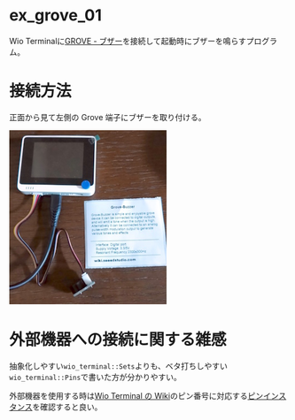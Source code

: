 # ex_grove_01
Wio Terminalに[GROVE - ブザー](https://www.switch-science.com/products/804)を接続して起動時にブザーを鳴らすプログラム。

# 接続方法
正面から見て左側の Grove 端子にブザーを取り付ける。

![Alt text](setup_buzzer.JPG)

# 外部機器への接続に関する雑感
抽象化しやすい```wio_terminal::Sets```よりも、ベタ打ちしやすい```wio_terminal::Pins```で書いた方が分かりやすい。

外部機器を使用する時は[Wio Terminal の Wiki](https://wiki.seeedstudio.com/Wio-Terminal-Getting-Started/)のピン番号に対応する[ピンインスタンス](https://docs.rs/wio_terminal/0.6.1/wio_terminal/struct.Pins.html)を確認すると良い。